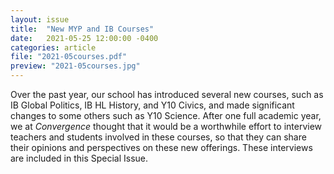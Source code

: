 ```yaml
---
layout: issue
title:  "New MYP and IB Courses"
date:   2021-05-25 12:00:00 -0400
categories: article
file: "2021-05courses.pdf"
preview: "2021-05courses.jpg"
---
```


Over the past year, our school has introduced several new courses, such as IB Global Politics, IB HL History, and Y10 Civics, and made significant changes to some others such as Y10 Science. After one full academic year, we at *Convergence* thought that it would be a worthwhile effort to interview teachers and students involved in these courses, so that they can share their opinions and perspectives on these new offerings. These interviews are included in this Special Issue.
